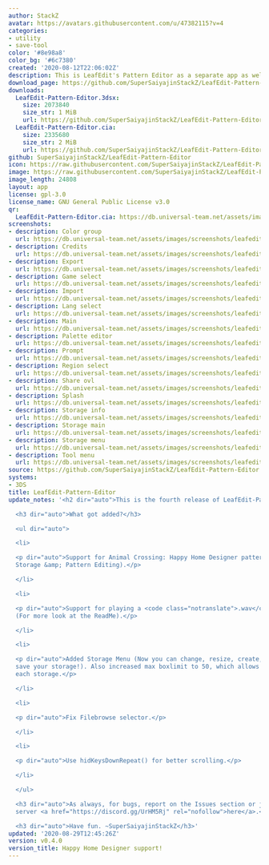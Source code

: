 ```yaml
---
author: StackZ
avatar: https://avatars.githubusercontent.com/u/47382115?v=4
categories:
- utility
- save-tool
color: '#8e98a8'
color_bg: '#6c7380'
created: '2020-08-12T22:06:02Z'
description: This is LeafEdit's Pattern Editor as a separate app as well!
download_page: https://github.com/SuperSaiyajinStackZ/LeafEdit-Pattern-Editor/releases
downloads:
  LeafEdit-Pattern-Editor.3dsx:
    size: 2073840
    size_str: 1 MiB
    url: https://github.com/SuperSaiyajinStackZ/LeafEdit-Pattern-Editor/releases/download/v0.4.0/LeafEdit-Pattern-Editor.3dsx
  LeafEdit-Pattern-Editor.cia:
    size: 2335680
    size_str: 2 MiB
    url: https://github.com/SuperSaiyajinStackZ/LeafEdit-Pattern-Editor/releases/download/v0.4.0/LeafEdit-Pattern-Editor.cia
github: SuperSaiyajinStackZ/LeafEdit-Pattern-Editor
icon: https://raw.githubusercontent.com/SuperSaiyajinStackZ/LeafEdit-Pattern-Editor/master/app/icon.png
image: https://raw.githubusercontent.com/SuperSaiyajinStackZ/LeafEdit-Pattern-Editor/master/app/banner.png
image_length: 24808
layout: app
license: gpl-3.0
license_name: GNU General Public License v3.0
qr:
  LeafEdit-Pattern-Editor.cia: https://db.universal-team.net/assets/images/qr/leafedit-pattern-editor-cia.png
screenshots:
- description: Color group
  url: https://db.universal-team.net/assets/images/screenshots/leafedit-pattern-editor/color-group.png
- description: Credits
  url: https://db.universal-team.net/assets/images/screenshots/leafedit-pattern-editor/credits.png
- description: Export
  url: https://db.universal-team.net/assets/images/screenshots/leafedit-pattern-editor/export.png
- description: Game select
  url: https://db.universal-team.net/assets/images/screenshots/leafedit-pattern-editor/game-select.png
- description: Import
  url: https://db.universal-team.net/assets/images/screenshots/leafedit-pattern-editor/import.png
- description: Lang select
  url: https://db.universal-team.net/assets/images/screenshots/leafedit-pattern-editor/lang-select.png
- description: Main
  url: https://db.universal-team.net/assets/images/screenshots/leafedit-pattern-editor/main.png
- description: Palette editor
  url: https://db.universal-team.net/assets/images/screenshots/leafedit-pattern-editor/palette-editor.png
- description: Prompt
  url: https://db.universal-team.net/assets/images/screenshots/leafedit-pattern-editor/prompt.png
- description: Region select
  url: https://db.universal-team.net/assets/images/screenshots/leafedit-pattern-editor/region-select.png
- description: Share ovl
  url: https://db.universal-team.net/assets/images/screenshots/leafedit-pattern-editor/share-ovl.png
- description: Splash
  url: https://db.universal-team.net/assets/images/screenshots/leafedit-pattern-editor/splash.png
- description: Storage info
  url: https://db.universal-team.net/assets/images/screenshots/leafedit-pattern-editor/storage-info.png
- description: Storage main
  url: https://db.universal-team.net/assets/images/screenshots/leafedit-pattern-editor/storage-main.png
- description: Storage menu
  url: https://db.universal-team.net/assets/images/screenshots/leafedit-pattern-editor/storage-menu.png
- description: Tool menu
  url: https://db.universal-team.net/assets/images/screenshots/leafedit-pattern-editor/tool-menu.png
source: https://github.com/SuperSaiyajinStackZ/LeafEdit-Pattern-Editor
systems:
- 3DS
title: LeafEdit-Pattern-Editor
update_notes: '<h2 dir="auto">This is the fourth release of LeafEdit-Pattern-Editor.</h2>

  <h3 dir="auto">What got added?</h3>

  <ul dir="auto">

  <li>

  <p dir="auto">Support for Animal Crossing: Happy Home Designer pattern. (Including
  Storage &amp; Pattern Editing).</p>

  </li>

  <li>

  <p dir="auto">Support for playing a <code class="notranslate">.wav</code> file.
  (For more look at the ReadMe).</p>

  </li>

  <li>

  <p dir="auto">Added Storage Menu (Now you can change, resize, create, manage &amp;
  save your storage!). Also increased max boxlimit to 50, which allows 500 Pattern
  each storage.</p>

  </li>

  <li>

  <p dir="auto">Fix Filebrowse selector.</p>

  </li>

  <li>

  <p dir="auto">Use hidKeysDownRepeat() for better scrolling.</p>

  </li>

  </ul>

  <h3 dir="auto">As always, for bugs, report on the Issues section or join my discord
  server <a href="https://discord.gg/UrHM5Rj" rel="nofollow">here</a>.</h3>

  <h3 dir="auto">Have fun. ~SuperSaiyajinStackZ</h3>'
updated: '2020-08-29T12:45:26Z'
version: v0.4.0
version_title: Happy Home Designer support!
---
```

